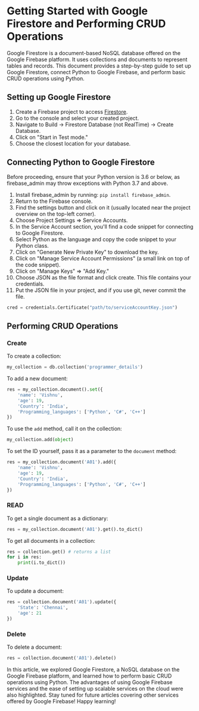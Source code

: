 # Getting Started with Google Firestore and Performing CRUD Operations

Google Firestore is a document-based NoSQL database offered on the Google Firebase platform. It uses collections and documents to represent tables and records. This document provides a step-by-step guide to set up Google Firestore, connect Python to Google Firebase, and perform basic CRUD operations using Python.

## Setting up Google Firestore

1. Create a Firebase project to access [Firestore](https://console.firebase.google.com).
2. Go to the console and select your created project.
3. Navigate to Build -> Firestore Database (not RealTime) -> Create Database.
4. Click on "Start in Test mode."
5. Choose the closest location for your database.

## Connecting Python to Google Firestore

Before proceeding, ensure that your Python version is 3.6 or below, as firebase_admin may throw exceptions with Python 3.7 and above.

1. Install firebase_admin by running: `pip install firebase_admin`.
2. Return to the Firebase console.
3. Find the settings button and click on it (usually located near the project overview on the top-left corner).
4. Choose Project Settings => Service Accounts.
5. In the Service Account section, you'll find a code snippet for connecting to Google Firestore.
6. Select Python as the language and copy the code snippet to your Python class.
7. Click on "Generate New Private Key" to download the key.
8. Click on "Manage Service Account Permissions" (a small link on top of the code snippet).
9. Click on "Manage Keys" => "Add Key."
10. Choose JSON as the file format and click create. This file contains your credentials.
11. Put the JSON file in your project, and if you use git, never commit the file.

```python
cred = credentials.Certificate("path/to/serviceAccountKey.json")
```

## Performing CRUD Operations

### Create

To create a collection:

```python
my_collection = db.collection('programmer_details') 
```

To add a new document:

```python
res = my_collection.document().set({ 
    'name': 'Vishnu',
    'age': 19,
    'Country': 'India',
    'Programming_languages': ['Python', 'C#', 'C++']
})
```

To use the `add` method, call it on the collection:

```python
my_collection.add(object)
```

To set the ID yourself, pass it as a parameter to the `document` method:

```python
res = my_collection.document('A01').add({
    'name': 'Vishnu',
    'age': 19,
    'Country': 'India',
    'Programming_languages': ['Python', 'C#', 'C++']
})
```

### READ

To get a single document as a dictionary:

```python
res = my_collection.document('A01').get().to_dict()
```

To get all documents in a collection:

```python
res = collection.get() # returns a list
for i in res:
    print(i.to_dict())
```

### Update

To update a document:

```python
res = collection.document('A01').update({
    'State': 'Chennai',
    'age': 21
})
```

### Delete

To delete a document:

```python
res = collection.document('A01').delete()
```

In this article, we explored Google Firestore, a NoSQL database on the Google Firebase platform, and learned how to perform basic CRUD operations using Python. The advantages of using Google Firebase services and the ease of setting up scalable services on the cloud were also highlighted. Stay tuned for future articles covering other services offered by Google Firebase! Happy learning!